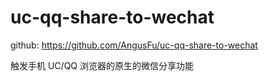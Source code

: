 
# uc-qq-share-to-wechat

github: https://github.com/AngusFu/uc-qq-share-to-wechat


触发手机 UC/QQ 浏览器的原生的微信分享功能


